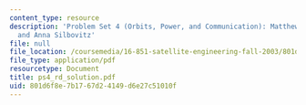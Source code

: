 ```yaml
---
content_type: resource
description: 'Problem Set 4 (Orbits, Power, and Communication): Matthew Richards,
  and Anna Silbovitz'
file: null
file_location: /coursemedia/16-851-satellite-engineering-fall-2003/801d6f8e7b1767d24149d6e27c51010f_ps4_rd_solution.pdf
file_type: application/pdf
resourcetype: Document
title: ps4_rd_solution.pdf
uid: 801d6f8e-7b17-67d2-4149-d6e27c51010f
---
```

